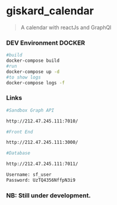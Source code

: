 # giskard_calendar
> A calendar with reactJs and GraphQl

###  DEV Environment DOCKER
``` bash
#build
docker-compose build
#run
docker-compose up -d
#to show logs
docker-compose logs -f

```
###  Links
``` bash
#Sandbox Graph API

http://212.47.245.111:7010/

#Front End

http://212.47.245.111:3000/

#Database

http://212.47.245.111:7011/

Username: sf_user
Password: UzTQ4356NffpN3i9

```
###  NB: Still under development.

